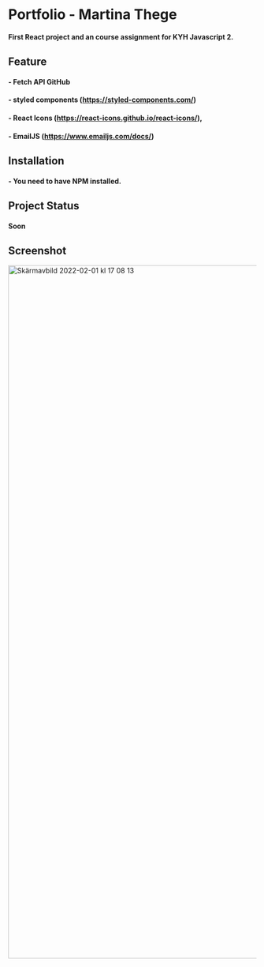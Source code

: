 # Portfolio - Martina Thege

#### First React project and an course assignment for KYH Javascript 2. 


## Feature

#### - Fetch API GitHub 
#### - styled components (https://styled-components.com/) 
#### - React Icons (https://react-icons.github.io/react-icons/),
#### - EmailJS (https://www.emailjs.com/docs/)

## Installation

#### - You need to have NPM installed.

## Project Status

#### Soon

## Screenshot

<img width="1404" alt="Skärmavbild 2022-02-01 kl  17 08 13" src="https://user-images.githubusercontent.com/90245195/152521492-6878bde3-4b16-4337-b8da-94ce3f2be749.png">





